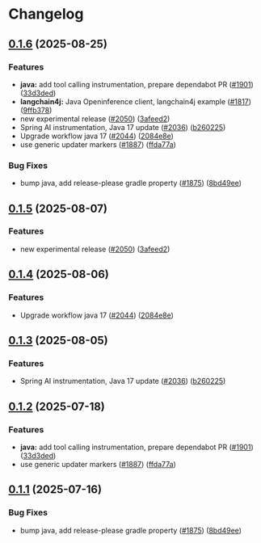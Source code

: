 # Changelog

## [0.1.6](https://github.com/pioneer-dev/openinference/compare/java-openinference-instrumentation-langchain4j-v0.1.5...java-openinference-instrumentation-langchain4j-v0.1.6) (2025-08-25)


### Features

* **java:** add tool calling instrumentation, prepare dependabot PR ([#1901](https://github.com/pioneer-dev/openinference/issues/1901)) ([33d3ded](https://github.com/pioneer-dev/openinference/commit/33d3ded20fbd3097b4ee567c77d540526c480555))
* **langchain4j:** Java Openinference client, langchain4j example ([#1817](https://github.com/pioneer-dev/openinference/issues/1817)) ([9ffb378](https://github.com/pioneer-dev/openinference/commit/9ffb378c70396cb991136ebbeb8368eee493725d))
* new experimental release ([#2050](https://github.com/pioneer-dev/openinference/issues/2050)) ([3afeed2](https://github.com/pioneer-dev/openinference/commit/3afeed2d72d52a0d96217c9c1c6e1f7d3e983c73))
* Spring AI instrumentation, Java 17 update ([#2036](https://github.com/pioneer-dev/openinference/issues/2036)) ([b260225](https://github.com/pioneer-dev/openinference/commit/b2602255b7954296a70fa02b2c98d67c514d9b9f))
* Upgrade workflow java 17 ([#2044](https://github.com/pioneer-dev/openinference/issues/2044)) ([2084e8e](https://github.com/pioneer-dev/openinference/commit/2084e8e48761fbb9e575bf4fbfc0f75ba3998d2e))
* use generic updater markers ([#1887](https://github.com/pioneer-dev/openinference/issues/1887)) ([ffda77a](https://github.com/pioneer-dev/openinference/commit/ffda77a10970d8616cbf57a5565aeb5fc9aede9a))


### Bug Fixes

* bump java, add release-please gradle property ([#1875](https://github.com/pioneer-dev/openinference/issues/1875)) ([8bd49ee](https://github.com/pioneer-dev/openinference/commit/8bd49ee132c59974c1742fac309c5a91601dc45a))

## [0.1.5](https://github.com/Arize-ai/openinference/compare/java-openinference-instrumentation-langchain4j-v0.1.4...java-openinference-instrumentation-langchain4j-v0.1.5) (2025-08-07)


### Features

* new experimental release ([#2050](https://github.com/Arize-ai/openinference/issues/2050)) ([3afeed2](https://github.com/Arize-ai/openinference/commit/3afeed2d72d52a0d96217c9c1c6e1f7d3e983c73))

## [0.1.4](https://github.com/Arize-ai/openinference/compare/java-openinference-instrumentation-langchain4j-v0.1.3...java-openinference-instrumentation-langchain4j-v0.1.4) (2025-08-06)


### Features

* Upgrade workflow java 17 ([#2044](https://github.com/Arize-ai/openinference/issues/2044)) ([2084e8e](https://github.com/Arize-ai/openinference/commit/2084e8e48761fbb9e575bf4fbfc0f75ba3998d2e))

## [0.1.3](https://github.com/Arize-ai/openinference/compare/java-openinference-instrumentation-langchain4j-v0.1.2...java-openinference-instrumentation-langchain4j-v0.1.3) (2025-08-05)


### Features

* Spring AI instrumentation, Java 17 update ([#2036](https://github.com/Arize-ai/openinference/issues/2036)) ([b260225](https://github.com/Arize-ai/openinference/commit/b2602255b7954296a70fa02b2c98d67c514d9b9f))

## [0.1.2](https://github.com/Arize-ai/openinference/compare/java-openinference-instrumentation-langchain4j-v0.1.1...java-openinference-instrumentation-langchain4j-v0.1.2) (2025-07-18)


### Features

* **java:** add tool calling instrumentation, prepare dependabot PR ([#1901](https://github.com/Arize-ai/openinference/issues/1901)) ([33d3ded](https://github.com/Arize-ai/openinference/commit/33d3ded20fbd3097b4ee567c77d540526c480555))
* use generic updater markers ([#1887](https://github.com/Arize-ai/openinference/issues/1887)) ([ffda77a](https://github.com/Arize-ai/openinference/commit/ffda77a10970d8616cbf57a5565aeb5fc9aede9a))

## [0.1.1](https://github.com/Arize-ai/openinference/compare/java-openinference-instrumentation-langchain4j-v0.1.0...java-openinference-instrumentation-langchain4j-v0.1.1) (2025-07-16)


### Bug Fixes

* bump java, add release-please gradle property ([#1875](https://github.com/Arize-ai/openinference/issues/1875)) ([8bd49ee](https://github.com/Arize-ai/openinference/commit/8bd49ee132c59974c1742fac309c5a91601dc45a))

